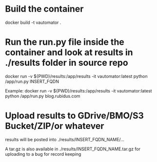 # Build the container

docker build -t vautomator .

# Run the run.py file inside the container and look at results in ./results folder in source repo

docker run -v ${PWD}/results:/app/results -it vautomator:latest python /app/run.py INSERT_FQDN

Example:
docker run -v ${PWD}/results:/app/results -it vautomator:latest python /app/run.py blog.rubidus.com

# Upload results to GDrive/BMO/S3 Bucket/ZIP/or whatever

results will be posted into ./results/INSERT_FQDN_NAME/...

A tar.gz is also available in ./results/INSERT_FQDN_NAME.tar.gz for uploading to a bug for record keeping